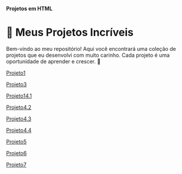 **Projetos em HTML**

# 🚀 Meus Projetos Incríveis

Bem-vindo ao meu repositório! Aqui você encontrará uma coleção de projetos que eu desenvolvi com muito carinho. Cada projeto é uma oportunidade de aprender e crescer. 🌱


[Projeto1](https://sandrineabreu.github.io/Projeto1/)



[Projeto3](https://sandrineabreu.github.io/Projeto3/)



[Projeto14.1](https://sandrineabreu.github.io/Projeto4.1/)


[Projeto4.2](https://sandrineabreu.github.io/Projeto4.2/)



[Projeto4.3](https://sandrineabreu.github.io/Projeto4.3/)



[Projeto4.4](https://sandrineabreu.github.io/Projeto4.4/)



[Projeto5]( https://sandrineabreu.github.io/Projeto5/)



[Projeto6](https://sandrineabreu.github.io/Projeto6/)



[Projeto7](https://sandrineabreu.github.io/Projeto7/)
